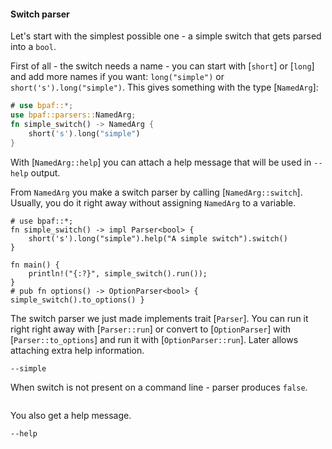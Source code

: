 #### Switch parser

Let's start with the simplest possible one - a simple switch that gets parsed into a `bool`.

First of all - the switch needs a name - you can start with [`short`] or [`long`] and add more
names if you want: `long("simple")` or `short('s').long("simple")`. This gives something with
the type [`NamedArg`]:

```rust
# use bpaf::*;
use bpaf::parsers::NamedArg;
fn simple_switch() -> NamedArg {
    short('s').long("simple")
}
```

With [`NamedArg::help`] you can attach a help message that will be used in `--help` output.

From `NamedArg` you make a switch parser by calling [`NamedArg::switch`]. Usually, you do it
right away without assigning `NamedArg` to a variable.

```rust,id:1
# use bpaf::*;
fn simple_switch() -> impl Parser<bool> {
    short('s').long("simple").help("A simple switch").switch()
}

fn main() {
    println!("{:?}", simple_switch().run());
}
# pub fn options() -> OptionParser<bool> { simple_switch().to_options() }
```


The switch parser we just made implements trait [`Parser`]. You can run it right right away
with [`Parser::run`] or convert to [`OptionParser`] with [`Parser::to_options`] and run it with
[`OptionParser::run`]. Later allows attaching extra help information.


```run,id:1
--simple
```

When switch is not present on a command line - parser produces `false`.

```run,id:1

```

You also get a help message.

```run,id:1
--help
```
